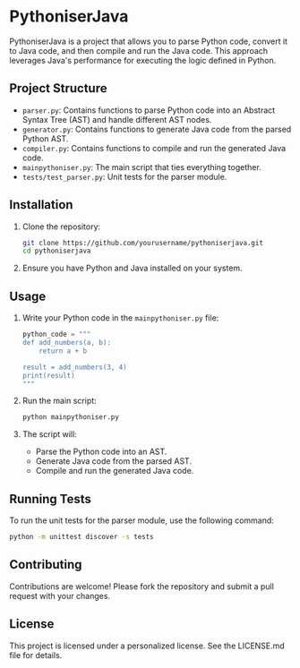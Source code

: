 # PythoniserJava

PythoniserJava is a project that allows you to parse Python code, convert it to Java code, and then compile and run the Java code. This approach leverages Java's performance for executing the logic defined in Python.

## Project Structure

- `parser.py`: Contains functions to parse Python code into an Abstract Syntax Tree (AST) and handle different AST nodes.
- `generator.py`: Contains functions to generate Java code from the parsed Python AST.
- `compiler.py`: Contains functions to compile and run the generated Java code.
- `mainpythoniser.py`: The main script that ties everything together.
- `tests/test_parser.py`: Unit tests for the parser module.

## Installation

1. Clone the repository:
    ```sh
    git clone https://github.com/yourusername/pythoniserjava.git
    cd pythoniserjava
    ```

2. Ensure you have Python and Java installed on your system.

## Usage

1. Write your Python code in the `mainpythoniser.py` file:
    ```python
    python_code = """
    def add_numbers(a, b):
        return a + b

    result = add_numbers(3, 4)
    print(result)
    """
    ```

2. Run the main script:
    ```sh
    python mainpythoniser.py
    ```

3. The script will:
    - Parse the Python code into an AST.
    - Generate Java code from the parsed AST.
    - Compile and run the generated Java code.

## Running Tests

To run the unit tests for the parser module, use the following command:
```sh
python -m unittest discover -s tests
```

## Contributing

Contributions are welcome! Please fork the repository and submit a pull request with your changes.

## License

This project is licensed under a personalized license. See the LICENSE.md file for details.
